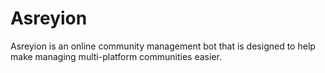 # Asreyion
Asreyion is an online community management bot that is designed to help make managing multi-platform communities easier.
